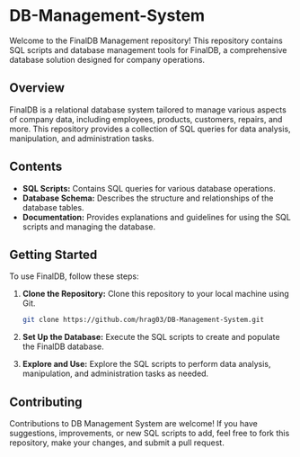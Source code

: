 # DB-Management-System

Welcome to the FinalDB Management repository! This repository contains SQL scripts and database management tools for FinalDB, a comprehensive database solution designed for company operations.

## Overview

FinalDB is a relational database system tailored to manage various aspects of company data, including employees, products, customers, repairs, and more. This repository provides a collection of SQL queries for data analysis, manipulation, and administration tasks.

## Contents

- **SQL Scripts:** Contains SQL queries for various database operations.
- **Database Schema:** Describes the structure and relationships of the database tables.
- **Documentation:** Provides explanations and guidelines for using the SQL scripts and managing the database.

## Getting Started

To use FinalDB, follow these steps:

1. **Clone the Repository:** Clone this repository to your local machine using Git.

    ```bash
    git clone https://github.com/hrag03/DB-Management-System.git
    ```

2. **Set Up the Database:** Execute the SQL scripts to create and populate the FinalDB database.

3. **Explore and Use:** Explore the SQL scripts to perform data analysis, manipulation, and administration tasks as needed.

## Contributing

Contributions to DB Management System are welcome! If you have suggestions, improvements, or new SQL scripts to add, feel free to fork this repository, make your changes, and submit a pull request.
